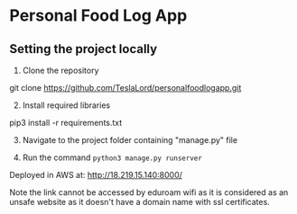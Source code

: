 # Personal Food Log App

## Setting the project locally

1) Clone the repository

git clone https://github.com/TeslaLord/personalfoodlogapp.git

2) Install required libraries

pip3 install -r requirements.txt

3) Navigate to the project folder containing "manage.py" file 

4) Run the command `python3 manage.py runserver`


Deployed in AWS at: http://18.219.15.140:8000/

Note the link cannot be accessed by eduroam wifi as it is considered as an unsafe website as it doesn't have a domain name with ssl certificates. 
